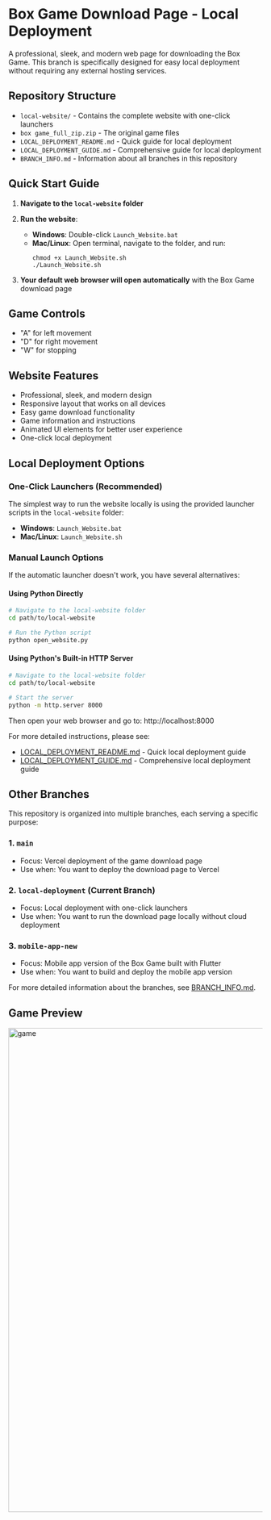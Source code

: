 # Box Game Download Page - Local Deployment

A professional, sleek, and modern web page for downloading the Box Game. This branch is specifically designed for easy local deployment without requiring any external hosting services.

## Repository Structure

- `local-website/` - Contains the complete website with one-click launchers
- `box game_full_zip.zip` - The original game files
- `LOCAL_DEPLOYMENT_README.md` - Quick guide for local deployment
- `LOCAL_DEPLOYMENT_GUIDE.md` - Comprehensive guide for local deployment
- `BRANCH_INFO.md` - Information about all branches in this repository

## Quick Start Guide

1. **Navigate to the `local-website` folder**

2. **Run the website**:
   - **Windows**: Double-click `Launch_Website.bat`
   - **Mac/Linux**: Open terminal, navigate to the folder, and run:
     ```
     chmod +x Launch_Website.sh
     ./Launch_Website.sh
     ```

3. **Your default web browser will open automatically** with the Box Game download page

## Game Controls

- "A" for left movement
- "D" for right movement
- "W" for stopping

## Website Features

- Professional, sleek, and modern design
- Responsive layout that works on all devices
- Easy game download functionality
- Game information and instructions
- Animated UI elements for better user experience
- One-click local deployment

## Local Deployment Options

### One-Click Launchers (Recommended)

The simplest way to run the website locally is using the provided launcher scripts in the `local-website` folder:

- **Windows**: `Launch_Website.bat`
- **Mac/Linux**: `Launch_Website.sh`

### Manual Launch Options

If the automatic launcher doesn't work, you have several alternatives:

#### Using Python Directly

```bash
# Navigate to the local-website folder
cd path/to/local-website

# Run the Python script
python open_website.py
```

#### Using Python's Built-in HTTP Server

```bash
# Navigate to the local-website folder
cd path/to/local-website

# Start the server
python -m http.server 8000
```

Then open your web browser and go to: http://localhost:8000

For more detailed instructions, please see:
- [LOCAL_DEPLOYMENT_README.md](LOCAL_DEPLOYMENT_README.md) - Quick local deployment guide
- [LOCAL_DEPLOYMENT_GUIDE.md](LOCAL_DEPLOYMENT_GUIDE.md) - Comprehensive local deployment guide

## Other Branches

This repository is organized into multiple branches, each serving a specific purpose:

### 1. `main`
- Focus: Vercel deployment of the game download page
- Use when: You want to deploy the download page to Vercel

### 2. `local-deployment` (Current Branch)
- Focus: Local deployment with one-click launchers
- Use when: You want to run the download page locally without cloud deployment

### 3. `mobile-app-new`
- Focus: Mobile app version of the Box Game built with Flutter
- Use when: You want to build and deploy the mobile app version

For more detailed information about the branches, see [BRANCH_INFO.md](BRANCH_INFO.md).

## Game Preview

<img width="960" alt="game" src="https://github.com/user-attachments/assets/1f6d6b22-cef1-4ae2-9307-d8bd0718908a" />
